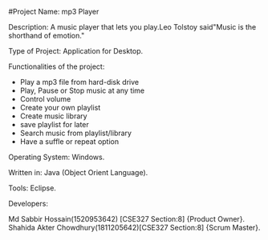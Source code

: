 #Project Name: mp3 Player

Description: A music player that lets you play.Leo Tolstoy said"Music is the shorthand of emotion." 

Type of Project: Application for Desktop.

Functionalities of the project:
* Play a mp3 file from hard-disk drive
* Play, Pause or Stop music at any time
* Control volume
* Create your own playlist
* Create music library
* save playlist for later
* Search music from playlist/library
* Have a suffle or repeat option

Operating System: Windows.

Written in: Java (Object Orient Language).

Tools: Eclipse.

Developers:

Md Sabbir Hossain(1520953642)      [CSE327 Section:8] {Product Owner}.
Shahida Akter Chowdhury(1811205642)[CSE327 Section:8] {Scrum Master}.




